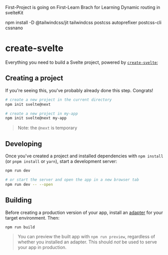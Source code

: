 First-Project is going on
First-Learn Brach for Learning Dynamic routing in svelteKit

<!-- Blog-link
 https://play.tailwindcss.com/8V7HgjwIte 
-->

<!-- Sub-Blog
 https://play.tailwindcss.com/usXRTfzPO2
 https://play.tailwindcss.com/Ghz7kWQb0I?size=444x720 --modified
-->

<!-- Big-Blog
 https://play.tailwindcss.com/AX1sDzGW7m
-->
npm install -D @tailwindcss/jit tailwindcss postcss autoprefixer postcss-cli cssnano

# create-svelte

Everything you need to build a Svelte project, powered by [`create-svelte`](https://github.com/sveltejs/kit/tree/master/packages/create-svelte);

## Creating a project

If you're seeing this, you've probably already done this step. Congrats!

```bash
# create a new project in the current directory
npm init svelte@next

# create a new project in my-app
npm init svelte@next my-app
```

> Note: the `@next` is temporary

## Developing

Once you've created a project and installed dependencies with `npm install` (or `pnpm install` or `yarn`), start a development server:

```bash
npm run dev

# or start the server and open the app in a new browser tab
npm run dev -- --open
```

## Building

Before creating a production version of your app, install an [adapter](https://kit.svelte.dev/docs#adapters) for your target environment. Then:

```bash
npm run build
```

> You can preview the built app with `npm run preview`, regardless of whether you installed an adapter. This should _not_ be used to serve your app in production.
